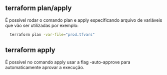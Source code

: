## terraform plan/apply

É possível rodar o comando plan e apply especificando arquivo de variáveis que vão ser utilizadas por exemplo:

```bash
  terraform plan -var-file="prod.tfvars"
```

## terraform apply

É possível no comando apply usar a flag -auto-approve para automaticamente aprovar a execução.